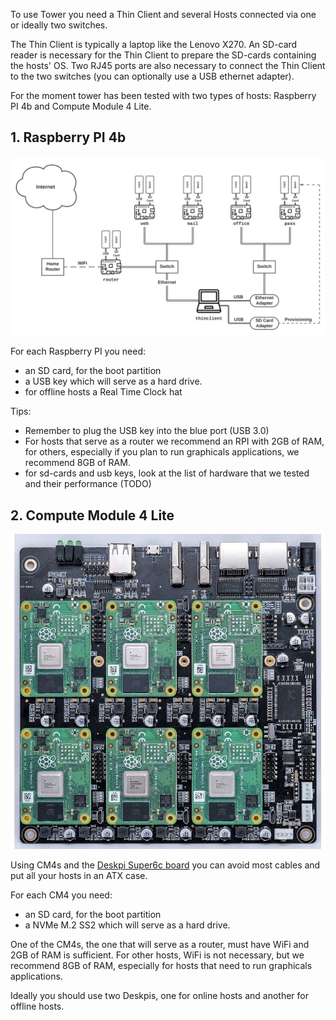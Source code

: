 To use Tower you need a Thin Client and several Hosts connected via one or ideally two switches.

The Thin Client is typically a laptop like the Lenovo X270. An SD-card reader is necessary for the Thin Client to prepare the SD-cards containing the hosts' OS. Two RJ45 ports are also necessary to connect the Thin Client to the two switches (you can optionally use a USB ethernet adapter).

For the moment tower has been tested with two types of hosts: Raspberry PI 4b and Compute Module 4 Lite.

## 1. Raspberry PI 4b

![Tower Archi](../img/towerarchi.png)

For each Raspberry PI you need:

- an SD card, for the boot partition
- a USB key which will serve as a hard drive.
- for offline hosts a Real Time Clock hat

Tips:

- Remember to plug the USB key into the blue port (USB 3.0)
- For hosts that serve as a router we recommend an RPI with 2GB of RAM, for others, especially if you plan to run graphicals applications, we recommend 8GB of RAM.
- for sd-cards and usb keys, look at the list of hardware that we tested and their performance (TODO)

## 2. Compute Module 4 Lite

![Deskpi Super6c board](../img/deskpi.jpg)

Using CM4s and the [Deskpi Super6c board](https://deskpi.com/collections/deskpi-super6c/products/deskpi-super6c-raspberry-pi-cm4-cluster-mini-itx-board-6-rpi-cm4-supported) you can avoid most cables and put all your hosts in an ATX case.

For each CM4 you need:

- an SD card, for the boot partition
- a NVMe M.2 SS2 which will serve as a hard drive.

One of the CM4s, the one that will serve as a router, must have WiFi and 2GB of RAM is sufficient. For other hosts, WiFi is not necessary, but we recommend 8GB of RAM, especially for hosts that need to run graphicals applications.

Ideally you should use two Deskpis, one for online hosts and another for offline hosts.
